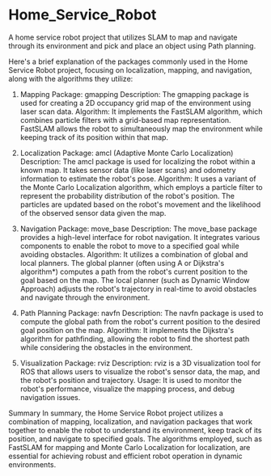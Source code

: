 # Home_Service_Robot
A home service robot project that utilizes SLAM to map and navigate through its environment and pick and place an object using Path planning.

Here's a brief explanation of the packages commonly used in the Home Service Robot project, focusing on localization, mapping, and navigation, along with the algorithms they utilize:

1. Mapping
Package: gmapping
Description: The gmapping package is used for creating a 2D occupancy grid map of the environment using laser scan data.
Algorithm: It implements the FastSLAM algorithm, which combines particle filters with a grid-based map representation. FastSLAM allows the robot to simultaneously map the environment while keeping track of its position within that map.

2. Localization
Package: amcl (Adaptive Monte Carlo Localization)
Description: The amcl package is used for localizing the robot within a known map. It takes sensor data (like laser scans) and odometry information to estimate the robot's pose.
Algorithm: It uses a variant of the Monte Carlo Localization algorithm, which employs a particle filter to represent the probability distribution of the robot's position. The particles are updated based on the robot's movement and the likelihood of the observed sensor data given the map.

3. Navigation
Package: move_base
Description: The move_base package provides a high-level interface for robot navigation. It integrates various components to enable the robot to move to a specified goal while avoiding obstacles.
Algorithm: It utilizes a combination of global and local planners. The global planner (often using A or Dijkstra's algorithm*) computes a path from the robot's current position to the goal based on the map. The local planner (such as Dynamic Window Approach) adjusts the robot's trajectory in real-time to avoid obstacles and navigate through the environment.

4. Path Planning
Package: navfn
Description: The navfn package is used to compute the global path from the robot's current position to the desired goal position on the map.
Algorithm: It implements the Dijkstra's algorithm for pathfinding, allowing the robot to find the shortest path while considering the obstacles in the environment.

5. Visualization
Package: rviz
Description: rviz is a 3D visualization tool for ROS that allows users to visualize the robot's sensor data, the map, and the robot's position and trajectory.
Usage: It is used to monitor the robot's performance, visualize the mapping process, and debug navigation issues.


Summary
In summary, the Home Service Robot project utilizes a combination of mapping, localization, and navigation packages that work together to enable the robot to understand its environment, keep track of its position, and navigate to specified goals. The algorithms employed, such as FastSLAM for mapping and Monte Carlo Localization for localization, are essential for achieving robust and efficient robot operation in dynamic environments.
